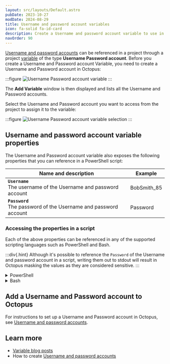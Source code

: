 ```yaml
---
layout: src/layouts/Default.astro
pubDate: 2023-10-27
modDate: 2024-08-29
title: Username and password account variables
icon: fa-solid fa-id-card
description: Create a Username and password account variable to use in any deployment step
navOrder: 90
---
```


[Username and password accounts](/docs/infrastructure/accounts/username-and-password/) can be referenced in a project through a project [variable](/docs/projects/variables) of the type **Username Password account**. Before you create a Username and Password account Variable, you need to create a Username and Password account in Octopus:

:::figure
![Username Password account variable](/docs/img/projects/variables/images/username-password-account-variable.png)
:::

The **Add Variable** window is then displayed and lists all the Username and Password accounts.

Select the Username and Password account you want to access from the project to assign it to the variable:

:::figure
![Username Password account variable selection](/docs/img/projects/variables/images/username-password-account-variable-selection.png)
:::


## Username and password account variable properties

The Username and Password account variable also exposes the following properties that you can reference in a PowerShell script:

| Name and description                                                   | Example     |
|------------------------------------------------------------------------|-------------|
| **`Username`** <br/> The username of the Username and password account | BobSmith_85 | 
| **`Password`** <br/> The password of the Username and password account | Password | 

### Accessing the properties in a script

Each of the above properties can be referenced in any of the supported scripting languages such as PowerShell and Bash.

:::div{.hint}
Although it's possible to reference the `Password` of the Username and password account in a script, writing them out to stdout will result in Octopus masking the values as they are considered sensitive.
:::

<details data-group="project-variables-username-password-account-variables">
<summary>PowerShell</summary>

```powershell
# For an account with a variable name of 'username password account'

# Using $OctopusParameters
Write-Host 'UsernamePasswordAccount.Id=' $OctopusParameters["username password account"]
Write-Host 'UsernamePassword.Username=' $OctopusParameters["username password account.Username"]
$PasswordValue = $OctopusParameters["username password account.Password"]

# Directly as a variable
Write-Host 'UsernamePassword.Id=' #{username password account}
Write-Host 'UsernamePassword.Username=' #{username password account.Username}
$PasswordValue = "#{username password account.Password}"
```

</details>
<details data-group="project-variables-username-password-account-variables">
<summary>Bash</summary>

```bash
# For an account with a variable name of 'username password account'

id=$(get_octopusvariable "username password account")
username=$(get_octopusvariable "username password.Username")
password=$(get_octopusvariable "username password.Password")
echo "Username Password Account Id is: $id"
echo "Username Password Account Username is: $username"
```

</details>

## Add a Username and Password account to Octopus

For instructions to set up a Username and Password account in Octopus, see [Username and password accounts](/docs/infrastructure/accounts/username-and-password).

## Learn more

- [Variable blog posts](https://octopus.com/blog/tag/variables)
- How to create [Username and password accounts](/docs/infrastructure/accounts/username-and-password)
